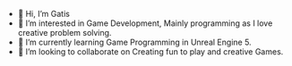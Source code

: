 - 👋 Hi, I’m Gatis
- 👀 I’m interested in Game Development, Mainly programming as I love creative problem solving.
- 🌱 I’m currently learning Game Programming in Unreal Engine 5.
- 💞️ I’m looking to collaborate on Creating fun to play and creative Games.
